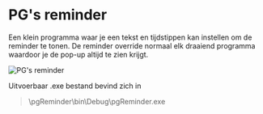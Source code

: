 # PG's reminder
Een klein programma waar je een tekst en tijdstippen kan instellen om de reminder te tonen.
De reminder override normaal elk draaiend programma waardoor je de pop-up altijd te zien krijgt.

![PG's reminder](http://i.imgur.com/2xJovMH.png)

Uitvoerbaar .exe bestand bevind zich in
> \pgReminder\bin\Debug\pgReminder.exe
